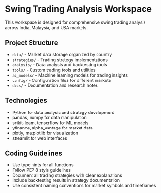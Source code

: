 # Swing Trading Analysis Workspace

This workspace is designed for comprehensive swing trading analysis across India, Malaysia, and USA markets.

## Project Structure
- `data/` - Market data storage organized by country
- `strategies/` - Trading strategy implementations
- `analysis/` - Data analysis and backtesting tools
- `tools/` - Custom trading tools and utilities
- `ai_models/` - Machine learning models for trading insights
- `config/` - Configuration files for different markets
- `docs/` - Documentation and research notes

## Technologies
- Python for data analysis and strategy development
- pandas, numpy for data manipulation
- scikit-learn, tensorflow for ML models
- yfinance, alpha_vantage for market data
- plotly, matplotlib for visualization
- streamlit for web interfaces

## Coding Guidelines
- Use type hints for all functions
- Follow PEP 8 style guidelines
- Document all trading strategies with clear explanations
- Include backtesting results in strategy documentation
- Use consistent naming conventions for market symbols and timeframes
